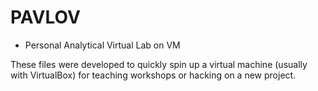 # PAVLOV

- Personal Analytical Virtual Lab on VM

These files were developed to quickly spin up a virtual machine (usually with VirtualBox) for teaching workshops or hacking on a new project.
